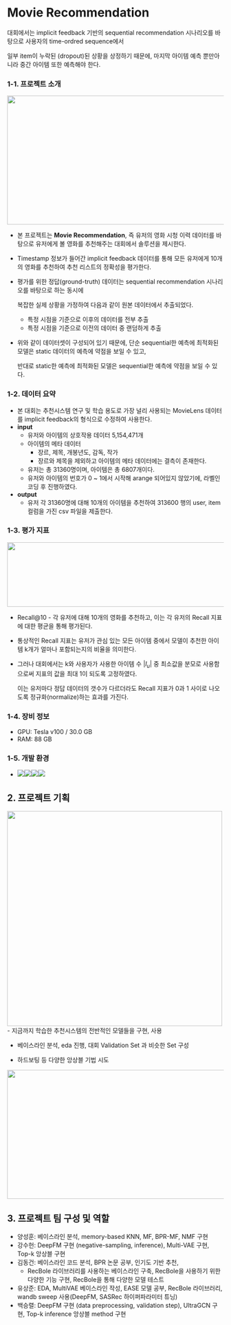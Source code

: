 # Movie Recommendation

대회에서는 implicit feedback 기반의 sequential recommendation 시나리오를 바탕으로 사용자의 time-ordred sequence에서 

일부 item이 누락된 (dropout)된 상황을 상정하기 때문에, 마지막 아이템 예측 뿐만아니라 중간 아이템 또한 예측해야 한다.

### 1-1. 프로젝트 소개

<img src="https://user-images.githubusercontent.com/55279227/218377694-d1d7ca3d-139f-40d9-8ec6-22514ffdb720.png" width="800" height="300"/>

- 본 프로젝트는 **Movie Recommendation**, 즉 유저의 영화 시청 이력 데이터를 바탕으로 유저에게 볼 영화를 추천해주는 대회에서 솔루션을 제시한다.
- Timestamp 정보가 들어간 implicit feedback 데이터를 통해 모든 유저에게 10개의 영화를 추천하여 추천 리스트의 정확성을 평가한다.
- 평가를 위한 정답(ground-truth) 데이터는 sequential recommendation 시나리오를 바탕으로 하는 동시에
    
    복잡한 실제 상황을 가정하여 다음과 같이 원본 데이터에서 추출되었다.
    
    - 특정 시점을 기준으로 이후의 데이터를 전부 추출
    - 특정 시점을 기준으로 이전의 데이터 중 랜덤하게 추출

- 위와 같이 데이터셋이 구성되어 있기 때문에, 단순 sequential한 예측에 최적화된 모델은 static 데이터의 예측에 약점을 보일 수 있고,
    
    반대로 static한 예측에 최적화된 모델은 sequential한 예측에 약점을 보일 수 있다.
    

### 1-2. 데이터 요약

- 본 대회는 추천시스템 연구 및 학습 용도로 가장 널리 사용되는 MovieLens 데이터를 implicit feedback의 형식으로 수정하여 사용한다.
- **input**
    - 유저와 아이템의 상호작용 데이터 5,154,471개
    - 아이템의 메타 데이터
        - 장르, 제목, 개봉년도, 감독, 작가
        - 장르와 제목을 제외하고 아이템의 메타 데이터에는 결측이 존재한다.
    - 유저는 총 31360명이며, 아이템은 총 6807개이다.
    - 유저와 아이템의 번호가 0 ~ 1에서 시작해 arange 되어있지 않았기에, 라벨인코딩 후 진행하였다.
- **output**
    - 유저 각 31360명에 대해 10개의 아이템을 추천하여 313600 행의 user, item 컬럼을 가진 csv 파일을 제출한다.

### 1-3. 평가 지표
<img src="https://user-images.githubusercontent.com/55279227/218377636-2b2eff70-9eb9-48d3-9aa4-173a9b270c63.png" width="800" height="150"/>

- Recall@10 - 각 유저에 대해 10개의 영화를 추천하고, 이는 각 유저의 Recall 지표에 대한 평균을 통해 평가된다.
- 통상적인 Recall 지표는 유저가 관심 있는 모든 아이템 중에서 모델이 추천한 아이템 k개가 얼마나 포함되는지의 비율을 의미한다.
- 그러나 대회에서는 k와 사용자가 사용한 아이템 수 $|I_u|$ 중 최소값을 분모로 사용함으로써 지표의 값을 최대 1이 되도록 고정하였다.
    
    이는 유저마다 정답 데이터의 갯수가 다르더라도 Recall 지표가 0과 1 사이로 나오도록 정규화(normalize)하는 효과를 가진다.
    

### 1-4. 장비 정보

- GPU: Tesla v100 / 30.0 GB
- RAM: 88 GB

### 1-5. 개발 환경

- <img src="https://img.shields.io/badge/github-181717?style=for-the-badge&logo=github&logoColor=white"><img src="https://img.shields.io/badge/vsc-007ACC?style=for-the-badge&logo=visualstudiocode&logoColor=white"><img src="https://img.shields.io/badge/anaconda-44A833?style=for-the-badge&logo=anaconda&logoColor=white"><img src="https://img.shields.io/badge/w&b-FFBE00?style=for-the-badge&logo=weightsandbiases&logoColor=white">

## 2. 프로젝트 기획

<img src="https://user-images.githubusercontent.com/55279227/218377992-c2af78bc-9b88-4f49-8cd7-2ca22c2eb760.jpg" width="500" height="500"/>
 - 지금까지 학습한 추천시스템의 전반적인 모델들을 구현, 사용

 - 베이스라인 분석, eda 진행, 대회 Validation Set 과 비슷한 Set 구성

 - 하드보팅 등 다양한 앙상블 기법 시도
<img src="https://user-images.githubusercontent.com/55279227/218378054-a4181bee-a6a4-4810-accd-0e130ba58a83.png" width="700" height="300"/>

## 3. 프로젝트 팀 구성 및 역할

- 양성훈:  베이스라인 분석, memory-based KNN, MF, BPR-MF, NMF 구현
- 강수헌: DeepFM 구현 (negative-sampling, inference), Multi-VAE 구현, Top-k 앙상블 구현
- 김동건: 베이스라인 코드 분석, BPR 논문 공부, 인기도 기반 추천,
    - RecBole 라이브러리를 사용하는 베이스라인 구축, RecBole을 사용하기 위한 다양한 기능 구현, RecBole을 통해 다양한 모델 테스트
- 유상준: EDA, MultiVAE 베이스라인 작성, EASE 모델 공부, RecBole 라이브러리, wandb sweep 사용(DeepFM, SASRec 하이퍼파라미터 튜닝)
- 백승렬: DeepFM 구현 (data preprocessing, validation step), UltraGCN 구현, Top-k inference 앙상블 method 구현
